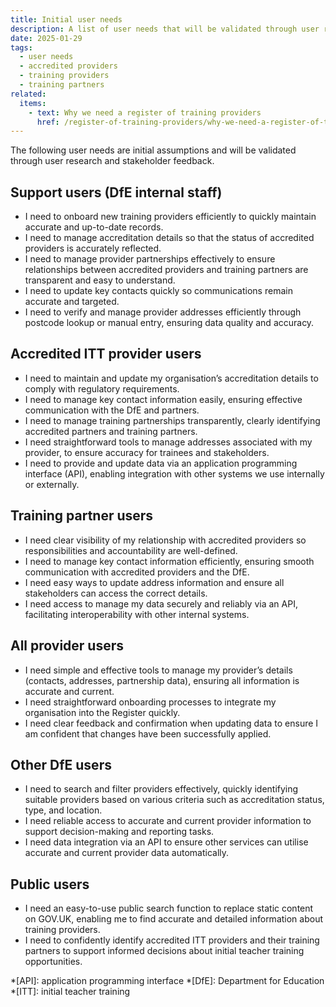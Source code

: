 ```yaml
---
title: Initial user needs
description: A list of user needs that will be validated through user research and stakeholder feedback
date: 2025-01-29
tags:
  - user needs
  - accredited providers
  - training providers
  - training partners
related:
  items:
    - text: Why we need a register of training providers
      href: /register-of-training-providers/why-we-need-a-register-of-training-providers/
---
```


The following user needs are initial assumptions and will be validated through user research and stakeholder feedback.

## Support users (DfE internal staff)

- I need to onboard new training providers efficiently to quickly maintain accurate and up-to-date records.
- I need to manage accreditation details so that the status of accredited providers is accurately reflected.
- I need to manage provider partnerships effectively to ensure relationships between accredited providers and training partners are transparent and easy to understand.
- I need to update key contacts quickly so communications remain accurate and targeted.
- I need to verify and manage provider addresses efficiently through postcode lookup or manual entry, ensuring data quality and accuracy.

## Accredited ITT provider users

- I need to maintain and update my organisation’s accreditation details to comply with regulatory requirements.
- I need to manage key contact information easily, ensuring effective communication with the DfE and partners.
- I need to manage training partnerships transparently, clearly identifying accredited partners and training partners.
- I need straightforward tools to manage addresses associated with my provider, to ensure accuracy for trainees and stakeholders.
- I need to provide and update data via an application programming interface (API), enabling integration with other systems we use internally or externally.

## Training partner users

- I need clear visibility of my relationship with accredited providers so responsibilities and accountability are well-defined.
- I need to manage key contact information efficiently, ensuring smooth communication with accredited providers and the DfE.
- I need easy ways to update address information and ensure all stakeholders can access the correct details.
- I need access to manage my data securely and reliably via an API, facilitating interoperability with other internal systems.

## All provider users

- I need simple and effective tools to manage my provider’s details (contacts, addresses, partnership data), ensuring all information is accurate and current.
- I need straightforward onboarding processes to integrate my organisation into the Register quickly.
- I need clear feedback and confirmation when updating data to ensure I am confident that changes have been successfully applied.

## Other DfE users

- I need to search and filter providers effectively, quickly identifying suitable providers based on various criteria such as accreditation status, type, and location.
- I need reliable access to accurate and current provider information to support decision-making and reporting tasks.
- I need data integration via an API to ensure other services can utilise accurate and current provider data automatically.

## Public users

- I need an easy-to-use public search function to replace static content on GOV.UK, enabling me to find accurate and detailed information about training providers.
- I need to confidently identify accredited ITT providers and their training partners to support informed decisions about initial teacher training opportunities.

*[API]: application programming interface
*[DfE]: Department for Education
*[ITT]: initial teacher training
